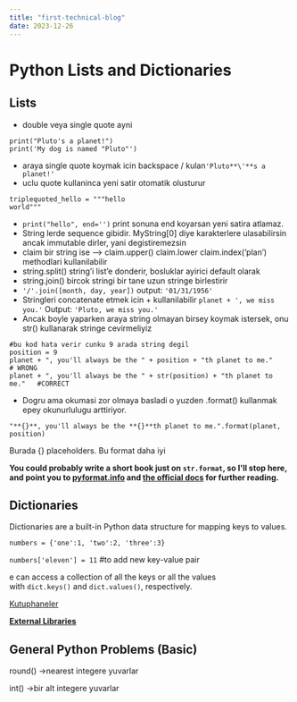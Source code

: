 ```yaml
---
title: "first-technical-blog"
date: 2023-12-26
---
```

# Python Lists and Dictionaries

## Lists

- double veya single quote ayni

```
print("Pluto's a planet!")
print('My dog is named "Pluto"')
```

- araya single quote koymak icin backspace / kulan`'Pluto**\'**s a planet!'`
- uclu quote kullaninca yeni satir otomatik olusturur

```
triplequoted_hello = """hello
world"""
```

- `print("hello", end='')`   print sonuna end koyarsan yeni satira atlamaz.
- String lerde sequence gibidir. MyString[0] diye karakterlere ulasabilirsin ancak immutable dirler, yani degistiremezsin
- claim bir string ise —>  claim.upper()         claim.lower         claim.index(’plan’)       methodlari kullanilabilir
- string.split()   string’i list’e donderir, bosluklar ayirici default olarak
- string.join()    bircok stringi bir tane uzun stringe birlestirir
- `'/'.join([month, day, year])`        output: `'01/31/1956'`
- Stringleri concatenate etmek icin + kullanilabilir  `planet + ', we miss you.'`           Output: `'Pluto, we miss you.'`
- Ancak boyle yaparken araya string olmayan birsey koymak istersek, onu str() kullanarak stringe cevirmeliyiz

```
#bu kod hata verir cunku 9 arada string degil
position = 9
planet + ", you'll always be the " + position + "th planet to me."      # WRONG
planet + ", you'll always be the " + str(position) + "th planet to me."   #CORRECT
```

- Dogru ama okumasi zor olmaya basladi o yuzden .format() kullanmak epey okunurlulugu arttiriyor.

`"**{}**, you'll always be the **{}**th planet to me.".format(planet, position)`

Burada {} placeholders. Bu format daha iyi

**You could probably write a short book just on `str.format`, so I'll stop here, and point you to [pyformat.info](https://pyformat.info/) and [the official docs](https://docs.python.org/3/library/string.html#formatstrings) for further reading.**

## Dictionaries

Dictionaries are a built-in Python data structure for mapping keys to values.

`numbers = {'one':1, 'two':2, 'three':3}`

`numbers['eleven'] = 11`  #to add new key-value pair

e can access a collection of all the keys or all the values with `dict.keys()` and `dict.values()`, respectively.

[Kutuphaneler](https://www.notion.so/Kutuphaneler-1c8b3d733bb54d9a818123f1df0a81bd?pvs=21)

[****External Libraries****](https://www.notion.so/External-Libraries-f4a040857389437db3ffae677377275b?pvs=21)

## General Python Problems (Basic)

round()   →nearest integere yuvarlar

int()   →bir alt integere yuvarlar
